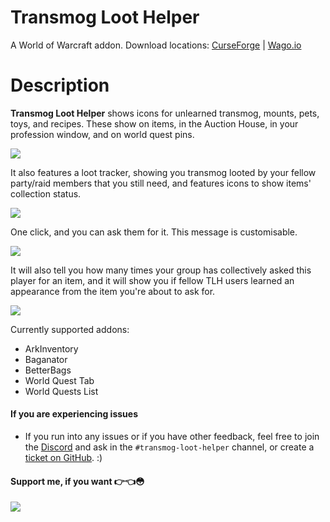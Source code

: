 # Transmog Loot Helper
A World of Warcraft addon. Download locations: [CurseForge](https://www.curseforge.com/wow/addons/transmog-loot-helper) | [Wago.io](https://addons.wago.io/addons/tlh)

# Description
**Transmog Loot Helper** shows icons for unlearned transmog, mounts, pets, toys, and recipes. These show on items, in the Auction House, in your profession window, and on world quest pins.

![](https://media.forgecdn.net/attachments/description/1033752/description_17172ffd-6371-4979-a00d-b4da2bca0fa6.png)

It also features a loot tracker, showing you transmog looted by your fellow party/raid members that you still need, and features icons to show items' collection status.

![](https://media.forgecdn.net/attachments/description/1033752/description_62349c27-183a-4589-9013-d193e7a7a519.png)

One click, and you can ask them for it. This message is customisable.

![](https://media.forgecdn.net/attachments/description/1033752/description_64f199a9-f233-49ec-9f45-ff07f5f38211.png)

It will also tell you how many times your group has collectively asked this player for an item, and it will show you if fellow TLH users learned an appearance from the item you're about to ask for.

![](https://media.forgecdn.net/attachments/description/1033752/description_d8555161-5af0-42b0-9f21-aae0417da3ed.png)

Currently supported addons:
- ArkInventory
- Baganator
- BetterBags
- World Quest Tab
- World Quests List

#### If you are experiencing issues
- If you run into any issues or if you have other feedback, feel free to join the [Discord](https://discord.gg/FwWZZ39kPX) and ask in the `#transmog-loot-helper` channel, or create a [ticket on GitHub](https://github.com/Slackluster/TransmogLootHelper/issues). :)

#### Support me, if you want 👉👈😳
[![](https://i.imgur.com/qGoTtXm.png)](https://www.buymeacoffee.com/SlacklusterYT)
